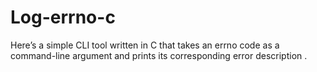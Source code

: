 # Log-errno-c
Here’s a simple CLI tool written in C that takes an errno code as a command-line argument and prints its corresponding error description .
